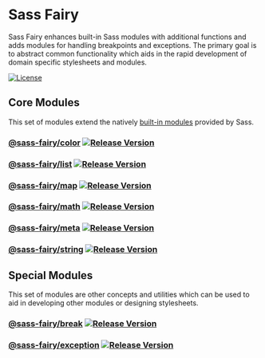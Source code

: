 # Sass Fairy

Sass Fairy enhances built-in Sass modules with additional functions and adds modules for handling breakpoints and exceptions. The primary goal is to abstract common functionality which aids in the rapid development of domain specific stylesheets and modules.

[![License](https://img.shields.io/badge/License-MIT-blue.svg)](https://opensource.org/licenses/MIT)

<!--

## Packing / Publishing

yarn workspace @sass-fairy/exception new:pack
yarn workspace @sass-fairy/exception new:publish

-->

## Core Modules

This set of modules extend the natively [built-in modules](https://sass-lang.com/documentation/modules) provided by Sass.

### [@sass-fairy/color](https://github.com/roydukkey/sass-fairy/tree/master/packages/color#readme) [![Release Version](https://img.shields.io/npm/v/@sass-fairy/color.svg)](https://www.npmjs.com/package/@sass-fairy/color)

### [@sass-fairy/list](https://github.com/roydukkey/sass-fairy/tree/master/packages/list#readme) [![Release Version](https://img.shields.io/npm/v/@sass-fairy/list.svg)](https://www.npmjs.com/package/@sass-fairy/list)

### [@sass-fairy/map](https://github.com/roydukkey/sass-fairy/tree/master/packages/map#readme) [![Release Version](https://img.shields.io/npm/v/@sass-fairy/map.svg)](https://www.npmjs.com/package/@sass-fairy/map)

### [@sass-fairy/math](https://github.com/roydukkey/sass-fairy/tree/master/packages/math#readme) [![Release Version](https://img.shields.io/npm/v/@sass-fairy/math.svg)](https://www.npmjs.com/package/@sass-fairy/math)

### [@sass-fairy/meta](https://github.com/roydukkey/sass-fairy/tree/master/packages/meta#readme) [![Release Version](https://img.shields.io/npm/v/@sass-fairy/meta.svg)](https://www.npmjs.com/package/@sass-fairy/meta)

### [@sass-fairy/string](https://github.com/roydukkey/sass-fairy/tree/master/packages/string#readme) [![Release Version](https://img.shields.io/npm/v/@sass-fairy/string.svg)](https://www.npmjs.com/package/@sass-fairy/string)

## Special Modules

This set of modules are other concepts and utilities which can be used to aid in developing other modules or designing stylesheets.

### [@sass-fairy/break](https://github.com/roydukkey/sass-fairy/tree/master/packages/break#readme) [![Release Version](https://img.shields.io/npm/v/@sass-fairy/break.svg)](https://www.npmjs.com/package/@sass-fairy/break)

### [@sass-fairy/exception](https://github.com/roydukkey/sass-fairy/tree/master/packages/exception#readme) [![Release Version](https://img.shields.io/npm/v/@sass-fairy/exception.svg)](https://www.npmjs.com/package/@sass-fairy/exception)
